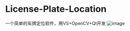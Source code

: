 # License-Plate-Location
一个简单的车牌定位软件，用VS+OpenCV+Qt开发
![image](https://user-images.githubusercontent.com/57578729/122715650-c150e480-d29b-11eb-904f-1936642088fa.png)
